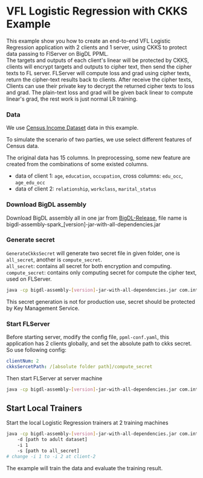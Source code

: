 # VFL Logistic Regression with CKKS Example

This example show you how to create an end-to-end VFL Logistic Regression application with 2 clients and 1 server, using CKKS to protect data passing to FlServer on BigDL PPML.  
The targets and outputs of each client's linear will be protected by CKKS, clients will encrypt targets and outputs to cipher text, then send the cipher texts to FL server. FLServer will compute loss and grad using cipher texts, return the cipher-text results back to clients. After receive the cipher texts, Clients can use their private key to decrypt the returned cipher texts to loss and grad. The plain-text loss and grad will be given back linear to compute linear's grad, the rest work is just normal LR training.

### Data
We use [Census Income Dataset](https://archive.ics.uci.edu/ml/datasets/Census+Income) data in this example.

To simulate the scenario of two parties, we use select different features of Census data.

The original data has 15 columns. In preprocessing, some new feature are created from the combinations of some existed columns.

* data of client 1: `age`, `education`, `occupation`, cross columns: `edu_occ`, `age_edu_occ`
* data of client 2: `relationship`, `workclass`, `marital_status`

### Download BigDL assembly

Download BigDL assembly all in one jar from [BigDL-Release](https://bigdl.readthedocs.io/en/latest/doc/release.html), file name is bigdl-assembly-spark_[version]-jar-with-all-dependencies.jar

### Generate secret
`GenerateCkksSecret` will generate two secret file in given folder, one is `all_secret`, another is `compute_secret`.  
`all_secret`: contains all secret for both encryption and computing.
`compute_secret`: contains only computing secret for compute the cipher text, used on FLServer.
```bash
java -cp bigdl-assembly-[version]-jar-with-all-dependencies.jar com.intel.analytics.bigdl.ppml.fl.example.ckks.GenerateCkksSecret [folder path]
```
This secret generation is not for production use, secret should be protected by Key Management Service.

### Start FLServer
Before starting server, modify the config file, `ppml-conf.yaml`, this application has 2 clients globally, and set the absolute path to ckks secret. So use following config:
```yaml
clientNum: 2
ckksSercetPath: /[absolute folder path]/compute_secret
```
Then start FLServer at server machine
```bash
java -cp bigdl-assembly-[version]-jar-with-all-dependencies.jar com.intel.analytics.bigdl.ppml.fl.FLServer
```

## Start Local Trainers
Start the local Logistic Regression trainers at 2 training machines
```bash
java -cp bigdl-assembly-[version]-jar-with-all-dependencies.jar com.intel.analytics.bigdl.ppml.fl.example.ckks.VflLogisticRegressionCkks
    -d [path to adult dataset]
    -i 1
    -s [path to all_secret]
# change -i 1 to -i 2 at client-2
```

The example will train the data and evaluate the training result.
